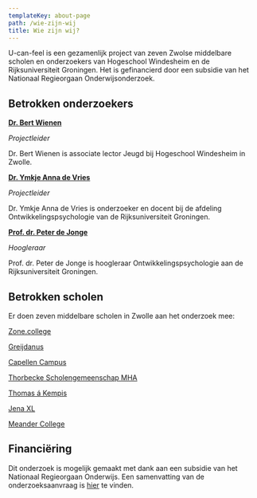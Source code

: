 ```yaml
---
templateKey: about-page
path: /wie-zijn-wij
title: Wie zijn wij?
---
```

U-can-feel is een gezamenlijk project van zeven Zwolse middelbare scholen en onderzoekers van Hogeschool Windesheim en
de Rijksuniversiteit Groningen. Het is gefinancierd door een subsidie van het Nationaal Regieorgaan Onderwijsonderzoek.

## Betrokken onderzoekers

[**Dr. Bert Wienen**](https://www.windesheim.nl/personen/onderzoek/lectoraat-jeugd/bert-wienen)

*Projectleider*

Dr. Bert Wienen is associate lector Jeugd bij Hogeschool Windesheim in Zwolle. 

[**Dr. Ymkje Anna de Vries**](https://www.rug.nl/staff/y.a.de.vries/research)

*Projectleider*

Dr. Ymkje Anna de Vries is onderzoeker en docent bij de afdeling Ontwikkelingspsychologie van de Rijksuniversiteit Groningen.

[**Prof. dr. Peter de Jonge**](https://www.rug.nl/staff/peter.de.jonge/)

*Hoogleraar*
 
Prof. dr. Peter de Jonge is hoogleraar Ontwikkelingspsychologie aan de Rijksuniversiteit Groningen.

## Betrokken scholen

Er doen zeven middelbare scholen in Zwolle aan het onderzoek mee:

[Zone.college](https://zonecollege.nl/)

[Greijdanus](https://greijdanus.nl/) 

[Capellen Campus](https://capellensg.nl/)

[Thorbecke Scholengemeenschap MHA](https://www.thorbecke-zwolle.nl/)

[Thomas á Kempis](https://www.thomasakempis.nl/)

[Jena XL](https://www.jenaxl.nl/)

[Meander College](https://www.meandercollege.nl/)

## Financiëring

Dit onderzoek is mogelijk gemaakt met dank aan een subsidie van het Nationaal Regieorgaan Onderwijs. Een samenvatting van de onderzoeksaanvraag is [hier](https://www.nro.nl/onderzoeksprojecten/de-ontwikkeling-van-spanning-naar-angst-en-depressiviteit-een-onderzoek-onder) te vinden.
